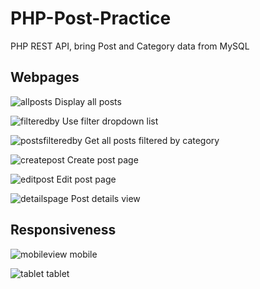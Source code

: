 # PHP-Post-Practice
PHP REST API,  bring Post and Category data from MySQL

## Webpages
![allposts](https://user-images.githubusercontent.com/72636598/235558931-7fac0fea-8989-4c7d-95f9-f8d200c3c50a.png)
Display all posts

![filteredby](https://user-images.githubusercontent.com/72636598/235559068-bd38cac1-403b-43a3-a06f-21a65104719e.png)
Use filter dropdown list

![postsfilteredby](https://user-images.githubusercontent.com/72636598/235559101-024c1524-6d6a-42ac-8508-0465bd137c6f.png)
Get all posts filtered by category

![createpost](https://user-images.githubusercontent.com/72636598/235558981-c6eb305d-8708-4cbf-b45d-0c3551d2aa50.png)
Create post page

![editpost](https://user-images.githubusercontent.com/72636598/235559032-27bed684-fdaf-4d89-8521-b64204914773.png)
Edit post page

![detailspage](https://user-images.githubusercontent.com/72636598/235559050-d3ca706f-21c4-4ff4-9227-2d5d8ba9dd5d.png)
Post details view

## Responsiveness
![mobileview](https://user-images.githubusercontent.com/72636598/235559111-31afba0d-0901-4f52-a225-c8bb17372a1f.png)
mobile

![tablet](https://user-images.githubusercontent.com/72636598/235559124-5cede5e9-89f6-4af3-b740-5c585c7289e5.png)
tablet
